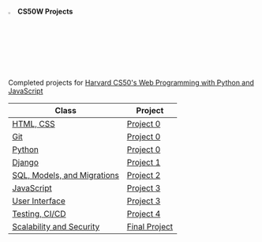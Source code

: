 [<img src="https://edx-cdn.org/v3/prod/logo.svg" width="3%"></img>](https://learning.edx.org/course/course-v1:HarvardX+CS50W+Web/home) <strong>CS50W Projects</strong>     
<br>
Completed projects for [Harvard CS50's Web Programming with Python and JavaScript](https://courses.edx.org/courses/course-v1:HarvardX+CS50W+Web/course/)


Class  | Project
------------- | -------------
[HTML, CSS](https://learning.edx.org/course/course-v1:HarvardX+CS50W+Web/block-v1:HarvardX+CS50W+Web+type@sequential+block@2adc64be866f4d8e99eaf5910ba40f7e/block-v1:HarvardX+CS50W+Web+type@vertical+block@abbe52e8a67b4418ae75d84f92c84465)  | [Project 0](https://github.com/marco-create/CS50W/tree/master/project0-fakeGoogle)
[Git](https://learning.edx.org/course/course-v1:HarvardX+CS50W+Web/block-v1:HarvardX+CS50W+Web+type@sequential+block@e1db1d5394cf476ba0c925010b94a5f4/block-v1:HarvardX+CS50W+Web+type@vertical+block@b1c469d6180c45e1b03bfcbd09a78f78)  | [Project 0](https://github.com/marco-create/CS50W/tree/master/project0-fakeGoogle)
[Python](https://learning.edx.org/course/course-v1:HarvardX+CS50W+Web/block-v1:HarvardX+CS50W+Web+type@sequential+block@1f15588a9a7a47149f4c9dddea4edae0)  |  [Project 0](https://github.com/marco-create/CS50W/tree/master/project0-fakeGoogle)
[Django](https://learning.edx.org/course/course-v1:HarvardX+CS50W+Web/block-v1:HarvardX+CS50W+Web+type@sequential+block@7c96b1e9ac10425c8943405f757bef78/block-v1:HarvardX+CS50W+Web+type@vertical+block@0e44dd21c79641ff9fe2a6cd8cc92150)  |  [Project 1](https://github.com/marco-create/CS50W/tree/master/project1-encyclopedia)
[SQL, Models, and Migrations](https://learning.edx.org/course/course-v1:HarvardX+CS50W+Web/block-v1:HarvardX+CS50W+Web+type@sequential+block@5b5791da2eec43c6b5d3d230ec66e75d/block-v1:HarvardX+CS50W+Web+type@vertical+block@f9d2fe483fe84a6e95e6f5bfc955ea46)  |  [Project 2](https://github.com/marco-create/CS50W/tree/master/project2-ecommerce)
[JavaScript](https://learning.edx.org/course/course-v1:HarvardX+CS50W+Web/block-v1:HarvardX+CS50W+Web+type@sequential+block@6c98421076ef4cb285ecf92b7445d568/block-v1:HarvardX+CS50W+Web+type@vertical+block@3553e4a6c3dd4a37a8f6c06bbda1002f)  |  [Project 3](https://github.com/marco-create/CS50W/tree/master/project3-emailApp)
[User Interface](https://learning.edx.org/course/course-v1:HarvardX+CS50W+Web/block-v1:HarvardX+CS50W+Web+type@sequential+block@fb87b5c3917c4281a6993ceb0a9106e7)  | [Project 3](https://github.com/marco-create/CS50W/tree/master/project3-emailApp)
[Testing, CI/CD](https://learning.edx.org/course/course-v1:HarvardX+CS50W+Web/block-v1:HarvardX+CS50W+Web+type@sequential+block@bfdefb90e5cc40fca934ac14cd1450b2/block-v1:HarvardX+CS50W+Web+type@vertical+block@2fd6e26bd7a94b708afc8ba64be94c49)  |[Project 4](#)
[Scalability and Security](https://learning.edx.org/course/course-v1:HarvardX+CS50W+Web/block-v1:HarvardX+CS50W+Web+type@sequential+block@cd401c2f836448e0afcc2178ae6fc79b/block-v1:HarvardX+CS50W+Web+type@vertical+block@d4d21d05eba34f79995f5ca6b9a4350a)  | [Final Project](#)
